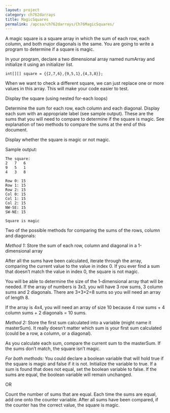 ```yaml
---
layout: project
category: ch762darrays
title: MagicSquares
permalink: /apcsa/ch762darrays/Ch76MagicSquares/
---
```



A magic square is a square array in which the sum of each row, each column, and both major diagonals is the same. You are going to write a program to determine if a square is magic.

In your program, declare a two dimensional array named numArray and initialize it using an initializer list.
```
int[][] square = {{2,7,6},{9,5,1},{4,3,8}};
```
When we want to check a different square, we can just replace one or more values in this array.  This will make your code easier to test.

Display the square (using nested for-each loops)

Determine the sum for each row, each column and each diagonal. Display each sum with an appropriate label (see sample output). These are the sums that you will need to compare to determine if the square is magic. See explanation  of two methods to compare the sums at the end of this document.

Display whether the square is magic or not magic.

Sample output:
```
The square:
2	7	6
9	5	1
4	3	8

Row 0: 15
Row 1: 15
Row 2: 15
Col 0: 15
Col 1: 15
Col 2: 15
NW-SE: 15
SW-NE: 15

Square is magic
```
Two of the possible methods for comparing the sums of the rows, column and diagonals:

*Method 1:* Store the sum of each row, column and diagonal in a 1-dimensional array

After all the sums have been calculated, iterate through the array, comparing the current value to the value in index 0. If you ever find a sum that doesn’t match the value in index 0, the square is not magic.

You will be able to determine the size of the 1-dimensional array that will be needed. If the array of numbers is 3x3, you will have 3 row sums, 3 column sums and 2 diagonals. There are 3+3+2=8 sums so you will need an array of length 8.

If the array is 4x4, you will need an array of size 10 because 4 row sums + 4 column sums + 2 diagonals = 10 sums.


*Method 2:* Store the first sum calculated into a variable (might name it masterSum). It really doesn’t matter which sum is your first sum calculated (could be a row, a column, or a diagonal).

As you calculate each sum, compare the current sum to the masterSum. If the sums don’t match, the square isn’t magic.


*For both methods:* You could declare a boolean variable that will hold true if the square is magic and false if it is not. Initialize the variable to true. If a sum is found that does not equal, set the boolean variable to false. If the sums are equal, the boolean variable will remain unchanged.

OR

Count the number of sums that are equal. Each time the sums are equal, add one onto the counter variable. After all sums have been compared, if the counter has the correct value, the square is magic.

